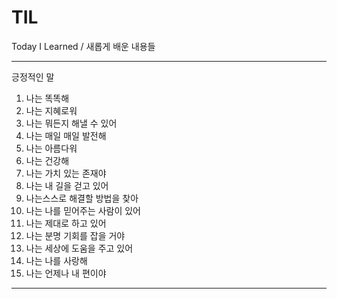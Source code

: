# TIL
Today I Learned / 새롭게 배운 내용들
***
긍정적인 말
1. 나는 똑똑해
2. 나는 지혜로워
3. 나는 뭐든지 해낼 수 있어
4. 나는 매일 매일 발전해
5. 나는 아름다워
6. 나는 건강해
7. 나는 가치 있는 존재야
8. 나는 내 길을 걷고 있어
9. 나는스스로 해결할 방법을 찾아
10. 나는 나를 믿어주는 사람이 있어
11. 나는 제대로 하고 있어
12. 나는 분명 기회를 잡을 거야
13. 나는 세상에 도움을 주고 있어
14. 나는 나를 사랑해
15. 나는 언제나 내 편이야
***
